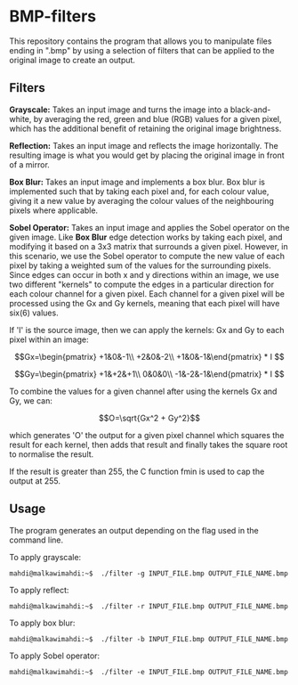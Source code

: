 # BMP-filters

This repository contains the program that allows you to manipulate files ending in ".bmp" by using a selection of filters that can be applied to the original image to create an output.

## Filters

**Grayscale:** Takes an input image and turns the image into a black-and-white, by averaging the red, green and blue (RGB) values for a given pixel, which has the additional benefit of retaining the original image brightness.

**Reflection:** Takes an input image and reflects the image horizontally. The resulting image is what you would get by placing the original image in front of a mirror.

**Box Blur:** Takes an input image and implements a box blur. Box blur is implemented such that by taking each pixel and, for each colour value, giving it a new value by averaging the colour values of the neighbouring pixels where applicable.

**Sobel Operator:** Takes an input image and applies the Sobel operator on the given image. Like **Box Blur** edge detection works by taking each pixel, and modifying it based on a 3x3 matrix that surrounds a given pixel. However, in this scenario, we use the Sobel operator to compute the new value of each pixel by taking a weighted sum of the values for the surrounding pixels. Since edges can occur in both x and y directions within an image, we use two different "kernels" to compute the edges in a particular direction for each colour channel for a given pixel. Each channel for a given pixel will be processed using the Gx and Gy kernels, meaning that each pixel will have six(6) values. 

If 'I' is the source image, then we can apply the kernels: Gx and Gy to each pixel within an image: 

$$Gx=\begin{pmatrix}
+1&0&-1\\
+2&0&-2\\
+1&0&-1&\end{pmatrix} * I $$

$$Gy=\begin{pmatrix}
+1&+2&+1\\
 0&0&0\\
-1&-2&-1&\end{pmatrix} * I $$

To combine the values for a given channel after using the kernels Gx and Gy, we can: 

$$O=\sqrt{Gx^2 + Gy^2}$$

which generates 'O' the output for a given pixel channel which squares the result for each kernel, then adds that result and finally takes the square root to normalise the result. 

If the result is greater than 255, the C function fmin is used to cap the output at 255.

## Usage

The program generates an output depending on the flag used in the command line.

To apply grayscale:
```console
mahdi@malkawimahdi:~$  ./filter -g INPUT_FILE.bmp OUTPUT_FILE_NAME.bmp
```


To apply reflect:
```console
mahdi@malkawimahdi:~$  ./filter -r INPUT_FILE.bmp OUTPUT_FILE_NAME.bmp
```

To apply box blur:
```console
mahdi@malkawimahdi:~$  ./filter -b INPUT_FILE.bmp OUTPUT_FILE_NAME.bmp
```

To apply Sobel operator:
```console
mahdi@malkawimahdi:~$  ./filter -e INPUT_FILE.bmp OUTPUT_FILE_NAME.bmp
```
